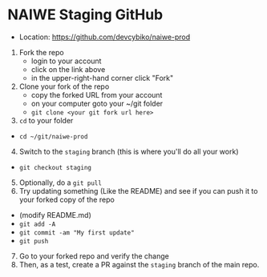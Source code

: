 # NAIWE Staging GitHub
* Location: https://github.com/devcybiko/naiwe-prod

1. Fork the repo
	* login to your account
	* click on the link above
	* in the upper-right-hand corner click "Fork"
2. Clone your fork of the repo
	* copy the forked URL from your account
	* on your computer goto your ~/git folder
	* `git clone <your git fork url here>`
3. `cd` to your folder 
  * `cd ~/git/naiwe-prod`
4. Switch to the `staging` branch (this is where you'll do all your work)
  * `git checkout staging`
5. Optionally, do a `git pull`
6. Try updating something (Like the README) and see if you can push it to your forked copy of the repo
  * (modify README.md)
  * `git add -A`
  * `git commit -am "My first update"`
  * `git push`
7. Go to your forked repo and verify the change
8. Then, as a test, create a PR against the `staging` branch of the main repo.
<!--stackedit_data:
eyJoaXN0b3J5IjpbMTMxMDMyNjY5MF19
-->
